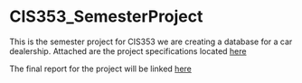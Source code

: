 # CIS353_SemesterProject

This is the semester project for CIS353 we are creating a database for a car dealership. Attached are the project specifications located [here](https://github.com/Csellers15/CIS353_SemesterProject/blob/master/CIS353-dbDesignProjSpecs.pdf)

The final report for the project will be linked [here](ww.google.com)
